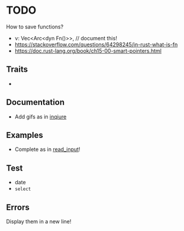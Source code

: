 # TODO

How to save functions?

- v: Vec<Arc<dyn Fn()>>, // document this!
- https://stackoverflow.com/questions/64298245/in-rust-what-is-fn
- https://doc.rust-lang.org/book/ch15-00-smart-pointers.html

## Traits

- 

## Documentation

- Add gifs as in [inqiure](https://crates.io/crates/inquire)

## Examples

- Complete as in [read_input](https://crates.io/crates/read_input)!

## Test

- date
- `select`

## Errors 

Display them in a new line!
